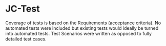 # JC-Test

Coverage of tests is based on the Requirements (acceptance criteria).  No automated tests were included but existing tests would ideally be turned into automated tests.  Test Scenarios were written as opposed to fully detailed test cases.
